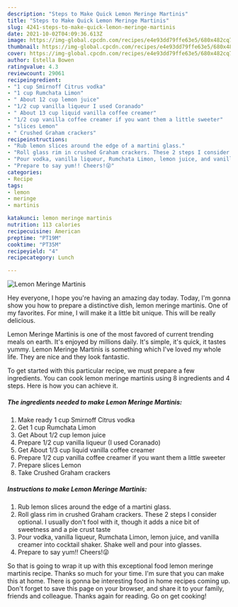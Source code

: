 ```yaml
---
description: "Steps to Make Quick Lemon Meringe Martinis"
title: "Steps to Make Quick Lemon Meringe Martinis"
slug: 4241-steps-to-make-quick-lemon-meringe-martinis
date: 2021-10-02T04:09:36.613Z
image: https://img-global.cpcdn.com/recipes/e4e93dd79ffe63e5/680x482cq70/lemon-meringe-martinis-recipe-main-photo.jpg
thumbnail: https://img-global.cpcdn.com/recipes/e4e93dd79ffe63e5/680x482cq70/lemon-meringe-martinis-recipe-main-photo.jpg
cover: https://img-global.cpcdn.com/recipes/e4e93dd79ffe63e5/680x482cq70/lemon-meringe-martinis-recipe-main-photo.jpg
author: Estella Bowen
ratingvalue: 4.3
reviewcount: 29061
recipeingredient:
- "1 cup Smirnoff Citrus vodka"
- "1 cup Rumchata Limon"
- " About 12 cup lemon juice"
- "1/2 cup vanilla liqueur I used Coranado"
- " About 13 cup liquid vanilla coffee creamer"
- "1/2 cup vanilla coffee creamer if you want them a little sweeter"
- "slices Lemon"
- " Crushed Graham crackers"
recipeinstructions:
- "Rub lemon slices around the edge of a martini glass."
- "Roll glass rim in crushed Graham crackers. These 2 steps I consider optional. I usually don&#39;t fool with it, though it adds a nice bit of sweetness and a pie crust taste"
- "Pour vodka, vanilla liqueur, Rumchata Limon, lemon juice, and vanilla creamer into cocktail shaker. Shake well and pour into glasses."
- "Prepare to say yum!! Cheers!😜"
categories:
- Recipe
tags:
- lemon
- meringe
- martinis

katakunci: lemon meringe martinis 
nutrition: 113 calories
recipecuisine: American
preptime: "PT19M"
cooktime: "PT35M"
recipeyield: "4"
recipecategory: Lunch

---
```



![Lemon Meringe Martinis](https://img-global.cpcdn.com/recipes/e4e93dd79ffe63e5/680x482cq70/lemon-meringe-martinis-recipe-main-photo.jpg)

Hey everyone, I hope you're having an amazing day today. Today, I'm gonna show you how to prepare a distinctive dish, lemon meringe martinis. One of my favorites. For mine, I will make it a little bit unique. This will be really delicious.



Lemon Meringe Martinis is one of the most favored of current trending meals on earth. It's enjoyed by millions daily. It's simple, it's quick, it tastes yummy. Lemon Meringe Martinis is something which I've loved my whole life. They are nice and they look fantastic.


To get started with this particular recipe, we must prepare a few ingredients. You can cook lemon meringe martinis using 8 ingredients and 4 steps. Here is how you can achieve it.

<!--inarticleads1-->

##### The ingredients needed to make Lemon Meringe Martinis:

1. Make ready 1 cup Smirnoff Citrus vodka
1. Get 1 cup Rumchata Limon
1. Get  About 1/2 cup lemon juice
1. Prepare 1/2 cup vanilla liqueur (I used Coranado)
1. Get  About 1/3 cup liquid vanilla coffee creamer
1. Prepare 1/2 cup vanilla coffee creamer if you want them a little sweeter
1. Prepare slices Lemon
1. Take  Crushed Graham crackers




<!--inarticleads2-->

##### Instructions to make Lemon Meringe Martinis:

1. Rub lemon slices around the edge of a martini glass.
1. Roll glass rim in crushed Graham crackers. These 2 steps I consider optional. I usually don&#39;t fool with it, though it adds a nice bit of sweetness and a pie crust taste
1. Pour vodka, vanilla liqueur, Rumchata Limon, lemon juice, and vanilla creamer into cocktail shaker. Shake well and pour into glasses.
1. Prepare to say yum!! Cheers!😜




So that is going to wrap it up with this exceptional food lemon meringe martinis recipe. Thanks so much for your time. I'm sure that you can make this at home. There is gonna be interesting food in home recipes coming up. Don't forget to save this page on your browser, and share it to your family, friends and colleague. Thanks again for reading. Go on get cooking!

